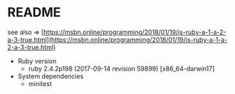 # README

see also => [https://msbn.online/programming/2018/01/19/js-ruby-a-1-a-2-a-3-true.html](https://msbn.online/programming/2018/01/19/js-ruby-a-1-a-2-a-3-true.html) 

* Ruby version
  * ruby 2.4.2p198 (2017-09-14 revision 59899) [x86_64-darwin17]
* System dependencies
  * minitest 

